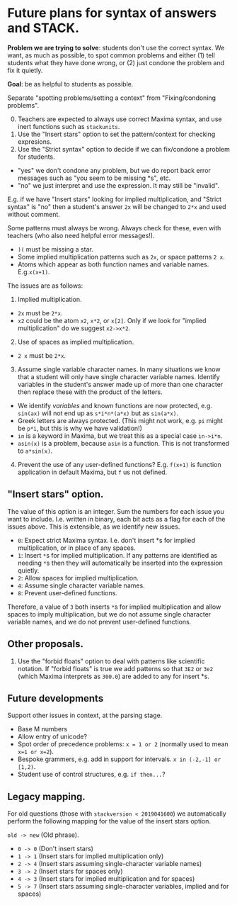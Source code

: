 # Future plans for syntax of answers and STACK.

__Problem we are trying to solve__: students don't use the correct syntax.  We want, as much as possible, to spot common problems and either (1) tell students what they have done wrong, or (2) just condone the problem and fix it quietly.

__Goal__: be as helpful to students as possible.

Separate "spotting problems/setting a context" from "Fixing/condoning problems".

0. Teachers are expected to always use correct Maxima syntax, and use inert functions such as `stackunits`.
1. Use the "Insert stars" option to set the pattern/context for checking expresions.
2. Use the "Strict syntax" option to decide if we can fix/condone a problem for students.
 * "yes" we don't condone any problem, but we do report back error messages such as "you seem to be missing *s", etc.
 * "no" we just interpret and use the expression.  It may still be "invalid".

E.g. if we have "Insert stars" looking for implied multiplication, and "Strict syntax" is "no" then a student's answer `2x` will be changed to `2*x` and used without comment.

Some patterns must always be wrong.  Always check for these, even with teachers (who also need helpful error messages!).

* `)(` must be missing a star.
* Some implied multiplication patterns such as `2x`, or space patterns `2 x`.
* Atoms which appear as both function names and variable names.  E.g.`x(x+1)`.

The issues are as follows:

1. Implied multiplication.
 * `2x` must be `2*x`.
 * `x2` could be the atom `x2`, `x*2`, or `x[2]`.  Only if we look for "implied multiplication" do we suggest `x2->x*2`.
2. Use of spaces as implied multiplication.
 * `2 x` must be `2*x`.
3. Assume single variable character names. In many situations we know that a student will only have single character variable names.  Identify variables in the student's answer made up of more than one character then replace these with the product of the letters.
 * We identify _variables_ and known functions are now protected, e.g. `sin(ax)` will not end up as `s*i*n*(a*x)` but as `sin(a*x)`.
 * Greek letters are always protected. (This might not work, e.g. `pi` might be `p*i`, but this is why we have validation!)
 * `in` is a keyword in Maxima, but we treat this as a special case `in->i*n`.
 * `asin(x)` is a problem, because `asin` is a function.  This is not transformed to `a*sin(x)`.
4. Prevent the use of any user-defined functions? E.g. `f(x+1)` is function application in default Maxima, but `f` us not defined.

## "Insert stars" option.

The value of this option is an integer.  Sum the numbers for each issue you want to include.  I.e. written in binary, each bit acts as a flag for each of the issues above.  This is extensible, as we identify new issues.

* `0`: Expect strict Maxima syntax. I.e. don't insert *s for implied multiplication, or in place of any spaces.
* `1`: Insert `*`s for implied multiplication.  If any patterns are identified as needing `*`s then they will automatically be inserted into the expression quietly.
* `2`: Allow spaces for implied multiplication.
* `4`: Assume single character variable names.
* `8`: Prevent user-defined functions.

Therefore, a value of `3` both inserts `*`s for implied multiplication and allow spaces to imply multiplication, but we do not assume single character variable names, and we do not prevent user-defined functions.

## Other proposals.

1. Use the "forbid floats" option to deal with patterns like scientific notation.  If "forbid floats" is true we add patterns so that `3E2` or `3e2` (which Maxima interprets as `300.0`) are added to any for insert *s.

## Future developments

Support other issues in context, at the parsing stage.

* Base M numbers
* Allow entry of unicode?
* Spot order of precedence problems:  `x = 1 or 2` (normally used to mean `x=1 or x=2`).
* Bespoke grammers, e.g. add in support for intervals.  `x in (-2,-1] or [1,2)`.
* Student use of control structures, e.g. `if then...`?

## Legacy mapping.

For old questions (those with `stackversion < 2019041600`) we automatically perform the following mapping for the value of the insert stars option.

`old -> new` (Old phrase).

* `0 -> 0` (Don't insert stars)
* `1 -> 1` (Insert stars for implied multiplication only)
* `2 -> 4` (Insert stars assuming single-character variable names)
* `3 -> 2` (Insert stars for spaces only)
* `4 -> 3` (Insert stars for implied multiplication and for spaces)
* `5 -> 7` (Insert stars assuming single-character variables, implied and for spaces)

